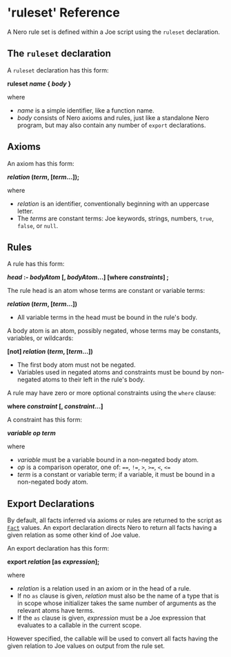 # 'ruleset' Reference

A Nero rule set is defined within a Joe script using the `ruleset`
declaration.

## The `ruleset` declaration

A `ruleset` declaration has this form:

**ruleset *name* { *body* }**

where

- *name* is a simple identifier, like a function name.
- *body* consists of Nero axioms and rules, just like a standalone Nero 
  program, but may also contain any number of `export` declarations.

## Axioms

An axiom has this form:

***relation* (*term*, \[*term*...]);**

where

- *relation* is an identifier, conventionally beginning with an uppercase
  letter.
- The *terms* are constant terms: Joe keywords, strings, numbers, `true`,
  `false`, or `null`.

## Rules

A rule has this form:

***head* :- *bodyAtom* [, *bodyAtom*...] \[where *constraints*] ;**

The rule head is an atom whose terms are constant or variable terms:

***relation* (*term*, \[*term*...])**

- All variable terms in the head must be bound in the rule's body.

A body atom is an atom, possibly negated, whose terms may be
constants, variables, or wildcards:

**[not] *relation* (*term*, \[*term*...])**

- The first body atom must not be negated.
- Variables used in negated atoms and constraints must be bound by
  non-negated atoms to their left in the rule's body.

A rule may have zero or more optional constraints using
the `where` clause:

**where *constraint* \[, *constraint*...]**

A constraint has this form:

***variable* *op* *term***

where

- *variable* must be a variable bound in a non-negated body atom.
- *op* is a comparison operator, one of: `==`, `!=`, `>`, `>=`, `<`, `<=`
- *term* is a constant or variable term; if a variable, it must be 
  bound in a non-negated body atom.

## Export Declarations

By default, all facts inferred via axioms or rules are returned to the
script as [`Fact`](../library/type.joe.Fact.md) values.  An export
declaration directs Nero to return all facts having a given relation
as some other kind of Joe value.

An export declaration has this form:

**export *relation* [as *expression*];**

where

- *relation* is a relation used in an axiom or in the head of a rule.
- If no `as` clause is given, *relation* must also be the name of a type
  that is in scope whose initializer takes the same number of arguments
  as the relevant atoms have terms.
- If the `as` clause is given, *expression* must be a Joe expression that
  evaluates to a callable in the current scope.

However specified, the callable will be used to convert all facts having
the given relation to Joe values on output from the rule set.